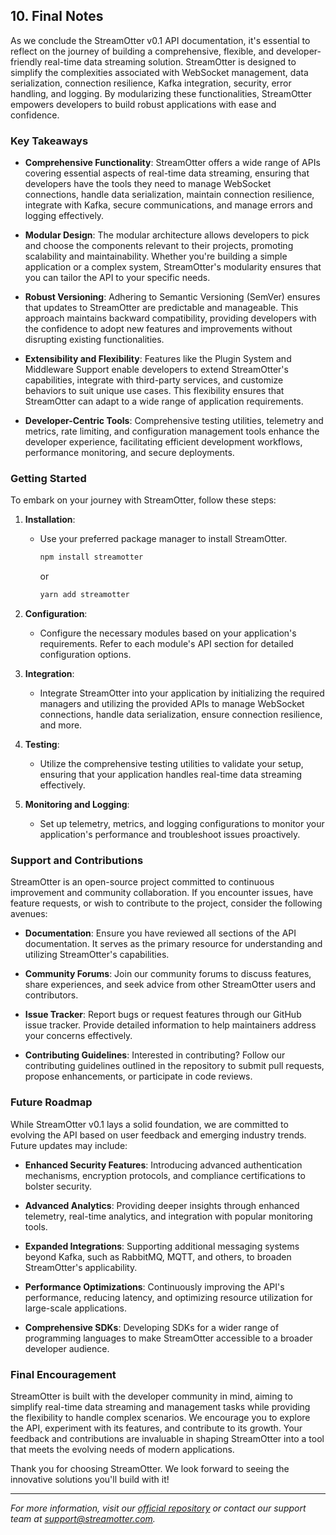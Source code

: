 ## 10. Final Notes

As we conclude the StreamOtter v0.1 API documentation, it's essential to reflect on the journey of building a comprehensive, flexible, and developer-friendly real-time data streaming solution. StreamOtter is designed to simplify the complexities associated with WebSocket management, data serialization, connection resilience, Kafka integration, security, error handling, and logging. By modularizing these functionalities, StreamOtter empowers developers to build robust applications with ease and confidence.

### Key Takeaways

- **Comprehensive Functionality**: StreamOtter offers a wide range of APIs covering essential aspects of real-time data streaming, ensuring that developers have the tools they need to manage WebSocket connections, handle data serialization, maintain connection resilience, integrate with Kafka, secure communications, and manage errors and logging effectively.

- **Modular Design**: The modular architecture allows developers to pick and choose the components relevant to their projects, promoting scalability and maintainability. Whether you're building a simple application or a complex system, StreamOtter's modularity ensures that you can tailor the API to your specific needs.

- **Robust Versioning**: Adhering to Semantic Versioning (SemVer) ensures that updates to StreamOtter are predictable and manageable. This approach maintains backward compatibility, providing developers with the confidence to adopt new features and improvements without disrupting existing functionalities.

- **Extensibility and Flexibility**: Features like the Plugin System and Middleware Support enable developers to extend StreamOtter's capabilities, integrate with third-party services, and customize behaviors to suit unique use cases. This flexibility ensures that StreamOtter can adapt to a wide range of application requirements.

- **Developer-Centric Tools**: Comprehensive testing utilities, telemetry and metrics, rate limiting, and configuration management tools enhance the developer experience, facilitating efficient development workflows, performance monitoring, and secure deployments.

### Getting Started

To embark on your journey with StreamOtter, follow these steps:

1. **Installation**:

   - Use your preferred package manager to install StreamOtter.
     ```bash
     npm install streamotter
     ```
     or
     ```bash
     yarn add streamotter
     ```

2. **Configuration**:

   - Configure the necessary modules based on your application's requirements. Refer to each module's API section for detailed configuration options.

3. **Integration**:

   - Integrate StreamOtter into your application by initializing the required managers and utilizing the provided APIs to manage WebSocket connections, handle data serialization, ensure connection resilience, and more.

4. **Testing**:

   - Utilize the comprehensive testing utilities to validate your setup, ensuring that your application handles real-time data streaming effectively.

5. **Monitoring and Logging**:
   - Set up telemetry, metrics, and logging configurations to monitor your application's performance and troubleshoot issues proactively.

### Support and Contributions

StreamOtter is an open-source project committed to continuous improvement and community collaboration. If you encounter issues, have feature requests, or wish to contribute to the project, consider the following avenues:

- **Documentation**: Ensure you have reviewed all sections of the API documentation. It serves as the primary resource for understanding and utilizing StreamOtter's capabilities.

- **Community Forums**: Join our community forums to discuss features, share experiences, and seek advice from other StreamOtter users and contributors.

- **Issue Tracker**: Report bugs or request features through our GitHub issue tracker. Provide detailed information to help maintainers address your concerns effectively.

- **Contributing Guidelines**: Interested in contributing? Follow our contributing guidelines outlined in the repository to submit pull requests, propose enhancements, or participate in code reviews.

### Future Roadmap

While StreamOtter v0.1 lays a solid foundation, we are committed to evolving the API based on user feedback and emerging industry trends. Future updates may include:

- **Enhanced Security Features**: Introducing advanced authentication mechanisms, encryption protocols, and compliance certifications to bolster security.

- **Advanced Analytics**: Providing deeper insights through enhanced telemetry, real-time analytics, and integration with popular monitoring tools.

- **Expanded Integrations**: Supporting additional messaging systems beyond Kafka, such as RabbitMQ, MQTT, and others, to broaden StreamOtter's applicability.

- **Performance Optimizations**: Continuously improving the API's performance, reducing latency, and optimizing resource utilization for large-scale applications.

- **Comprehensive SDKs**: Developing SDKs for a wider range of programming languages to make StreamOtter accessible to a broader developer audience.

### Final Encouragement

StreamOtter is built with the developer community in mind, aiming to simplify real-time data streaming and management tasks while providing the flexibility to handle complex scenarios. We encourage you to explore the API, experiment with its features, and contribute to its growth. Your feedback and contributions are invaluable in shaping StreamOtter into a tool that meets the evolving needs of modern applications.

Thank you for choosing StreamOtter. We look forward to seeing the innovative solutions you'll build with it!

---

_For more information, visit our [official repository](https://github.com/your-repo/streamotter) or contact our support team at [support@streamotter.com](mailto:support@streamotter.com)._
